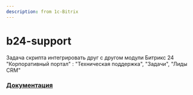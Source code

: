 ```yaml
---
description: from 1c-Bitrix
---
```


# b24-support

Задача cкрипта интегрировать друг с другом модули Битрикс 24 "Корпоративный портал" : "Техническая поддержка", "Задачи", "Лиды CRM"

### [Документация](https://sopdu.gitbook.io/b24-support/)

